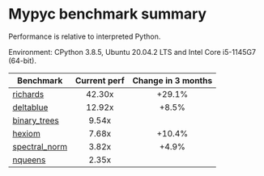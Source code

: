 # Mypyc benchmark summary

Performance is relative to interpreted Python.

Environment: CPython 3.8.5, Ubuntu 20.04.2 LTS and Intel Core i5-1145G7 (64-bit).

| Benchmark | Current perf | Change in 3 months |
| --- | :---: | :---: |
| [richards](benchmarks/richards.md) | 42.30x | +29.1% |
| [deltablue](benchmarks/deltablue.md) | 12.92x | +8.5% |
| [binary_trees](benchmarks/binary_trees.md) | 9.54x |  |
| [hexiom](benchmarks/hexiom.md) | 7.68x | +10.4% |
| [spectral_norm](benchmarks/spectral_norm.md) | 3.82x | +4.9% |
| [nqueens](benchmarks/nqueens.md) | 2.35x |  |
